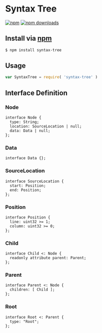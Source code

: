 # Syntax Tree
[![npm](http://img.shields.io/npm/v/syntax-tree.svg?style=flat-square)](https://npmjs.com/syntax-tree)
[![npm downloads](http://img.shields.io/npm/dm/syntax-tree.svg?style=flat-square)](https://npmjs.com/syntax-tree)

## Install via [npm](https://npmjs.com)

```sh
$ npm install syntax-tree
```

## Usage

```js
var SyntaxTree = require( 'syntax-tree' )
```

## Interface Definition

### Node

```idl
interface Node {
  type: String;
  location: SourceLocation | null;
  data: Data | null;
};
```

### Data

```idl
interface Data {};
```

### SourceLocation

```idl
interface SourceLocation {
  start: Position;
  end: Position;
};
```

### Position

```idl
interface Position {
  line: uint32 >= 1;
  column: uint32 >= 0;
};
```

### Child

```idl
interface Child <: Node {
  readonly attribute parent: Parent;
};
```

### Parent

```idl
interface Parent <: Node {
  children: [ Child ];
};
```

### Root

```idl
interface Root <: Parent {
  type: "Root";
};
```
